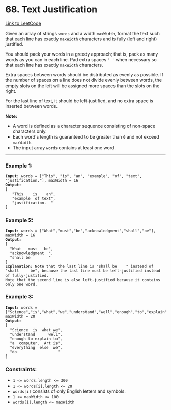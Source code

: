 # 68. Text Justification

[Link to LeetCode](https://leetcode.com/problems/text-justification/)

Given an array of strings `words` and a width `maxWidth`, format the text such that each line has exactly `maxWidth` characters and is fully (left and right) justified.

You should pack your words in a greedy approach; that is, pack as many words as you can in each line. Pad extra spaces `' '` when necessary so that each line has exactly `maxWidth` characters.

Extra spaces between words should be distributed as evenly as possible. If the number of spaces on a line does not divide evenly between words, the empty slots on the left will be assigned more spaces than the slots on the right.

For the last line of text, it should be left-justified, and no extra space is inserted between words.

**Note:**

* A word is defined as a character sequence consisting of non-space characters only.
* Each word's length is guaranteed to be greater than `0` and not exceed `maxWidth`.
* The input array `words` contains at least one word.

---

### Example 1:

<pre><code><strong>Input:</strong> words = ["This", "is", "an", "example", "of", "text", "justification."], maxWidth = 16
<strong>Output:</strong>
[
   "This    is    an",
   "example  of text",
   "justification.  "
]</code></pre>

### Example 2:

<pre><code><strong>Input:</strong> words = ["What","must","be","acknowledgment","shall","be"], maxWidth = 16
<strong>Output:</strong>
[
  "What   must   be",
  "acknowledgment  ",
  "shall be        "
]
<strong>Explanation:</strong> Note that the last line is "shall be    " instead of "shall     be", because the last line must be left-justified instead of fully-justified.
Note that the second line is also left-justified because it contains only one word.</code></pre>

### Example 3:

<pre><code><strong>Input:</strong> words = ["Science","is","what","we","understand","well","enough","to","explain","to","a","computer.","Art","is","everything","else","we","do"], maxWidth = 20
<strong>Output:</strong>
[
  "Science  is  what we",
  "understand      well",
  "enough to explain to",
  "a  computer.  Art is",
  "everything  else  we",
  "do                  "
]</code></pre>

### Constraints:

* `1 <= words.length <= 300`
* `1 <= words[i].length <= 20`
* `words[i]` consists of only English letters and symbols.
* `1 <= maxWidth <= 100`
* `words[i].length <= maxWidth`